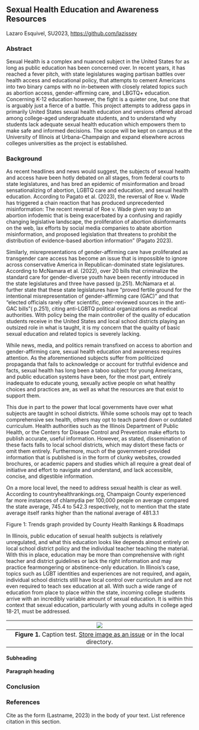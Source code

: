 ## Sexual Health Education and Awareness Resources
Lazaro Esquivel, SU2023, https://github.com/lazissey



### Abstract   

[Comment_1]: <> (begin your text here)

Sexual Health is a complex and nuanced subject in the United States for as long as public education has been concerned over. In recent years, it has reached a fever pitch, with state legislatures waging partisan battles over health access and educational policy, that attempts to cement Americans into two binary camps with no in-between with closely related topics such as abortion access, gender-affirming care, and LBGTQ+ education. Concerning K-12 education however, the fight is a quieter one, but one that is arguably just a fierce of a battle. This project attempts to address gaps in primarily United States sexual health education and versions offered abroad among college-aged undergraduate students, and to understand why students lack adequate sexual health education which empowers them to make safe and informed decisions. The scope will be kept on campus at the University of Illinois at Urbana-Champaign and expand elsewhere across colleges universities as the project is established.

[Comment_2]: <> (An example of a reference in paper text, cite in Reference list -- see Comment 8)

### Background
[Comment_3]: <> (begin your text here)

As recent headlines and news would suggest, the subjects of sexual health and access have been hotly debated on all stages, from federal courts to state legislatures, and has bred an epidemic of misinformation and broad sensationalizing of abortion, LGBTQ care and education, and sexual health education. According to Pagato et al. (2023), the reversal of Roe v. Wade has triggered a chain reaction that has produced unprecedented misinformation:
The recent reversal of Roe v. Wade given way to an abortion infodemic that is being exacerbated by a confusing and rapidly changing legislative landscape, the proliferation of abortion disinformants on the web, lax efforts by social media companies to abate abortion misinformation, and proposed legislation that threatens to prohibit the distribution of evidence-based abortion information” (Pagato 2023). 

Similarly, misrepresentations of gender-affirming care have proliferated as transgender care access has become an issue that is impossible to ignore across conservative America in Republican-dominated state legislatures. According to McNamara et al. (2022), over 20 bills that criminalize the standard care for gender-diverse youth have been recently introduced in the state legislatures and three have passed (p.251). McNamara et al. further state that these state legislatures have “proved fertile ground for the intentional misrepresentation of gender-affirming care (GAC)” and that “elected officials rarely offer scientific, peer-reviewed sources in the anti-GAC bills”( p.251), citing anti-LGBTQ political organizations as medical authorities. With policy being the main controller of the quality of education students receive in the United States and local school districts playing an outsized role in what is taught, it is my concern that the quality of basic sexual education and related topics is severely lacking. 

While news, media, and politics remain transfixed on access to abortion and gender-affirming care, sexual health education and awareness requires attention. As the aforementioned subjects suffer from politicized propaganda that fails to acknowledge or account for truthful evidence and facts, sexual health has long been a taboo subject for young Americans, and public education systems have been, for the most part, entirely inadequate to educate young, sexually active people on what healthy choices and practices are, as well as what the resources are that exist to support them. 

This due in part to the power that local governments have over what subjects are taught in school districts. While some schools may opt to teach comprehensive sex health, others may opt to teach pared down or outdated curriculum. Health authorities such as the Illinois Department of Public Health, or the Centers for Disease Control and Prevention make efforts to publish accurate, useful information. However, as stated, dissemination of these facts falls to local school districts, which may distort these facts or omit them entirely. Furthermore, much of the government-provided information that is published is in the form of clunky websites, crowded brochures, or academic papers and studies which all require a great deal of initiative and effort to navigate and understand, and lack accessible, concise, and digestible information. 

On a more local level, the need to address sexual health is clear as well. According to countryhealthrankings.org, Champaign County experienced far more instances of chlamydia per 100,000 people on average compared the state average, 745.4 to 542.3 respectively, not to mention that the state average itself ranks higher than the national average of 481.3.1
 
 Figure 1: Trends graph provided by County Health Rankings & Roadmaps 	
 
In Illinois, public education of sexual health subjects is relatively unregulated, and what this education looks like depends almost entirely on local school district policy and the individual teacher teaching the material. With this in place, education may be more than comprehensive with right teacher and district guidelines or lack the right information and may practice fearmongering or abstinence-only education.  In Illinois’s case, topics such as LGBT identities and experiences are not required, and again, individual school districts still have local control over curriculum and are not even required to teach sex education at all. With such a wide range of education from place to place within the state, incoming college students arrive with an incredibly variable amount of sexual education. It is within this context that sexual education, particularly with young adults in college aged 18-21, must be addressed.


| ![](https:/github.com/lazissey/Project-Management/sexually-transmitted-infections-in-champaign-county-il.jpg) | 
| :--: |
| <b>Figure 1.</b> Caption test. [Store image as an issue](https://github.com/OREL-group/Project-Management/issues/279) or in the local directory. |   

[Comment_4]: <> (Insert Figure with caption here)

#### Subheading     

[Comment_5]: <> (begin your text here)

__Paragraph heading__         

[Comment_6]: <> (begin your text two spaces after the last underscore in the previous line)


### Conclusion      

[Comment_7]: <> (begin your text here)


### References     

[Comment_8]: <> (begin your reference list here. Cite as author, year in main text. Reference link should correpond with link in Comment 2  Use any format you wish -- MLA, APA, etc.)

Cite as the form (Lastname, 2023) in the body of your text. List reference citation in this section.  
